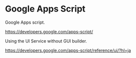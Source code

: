 Google Apps Script
==========
Google Apps script.

https://developers.google.com/apps-script/


Using the UI Service without GUI builder.

https://developers.google.com/apps-script/reference/ui/?hl=ja
